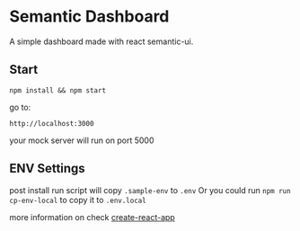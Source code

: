 # Semantic Dashboard
A simple dashboard made with react semantic-ui.

## Start
```
npm install && npm start
```

go to:
```
http://localhost:3000
```

your mock server will run on port 5000

## ENV Settings
post install run script will copy `.sample-env` to `.env`
Or you could run `npm run cp-env-local` to copy it to `.env.local`

more information on check [create-react-app](https://github.com/facebook/create-react-app/blob/master/packages/react-scripts/template/README.md#adding-custom-environment-variables) 

